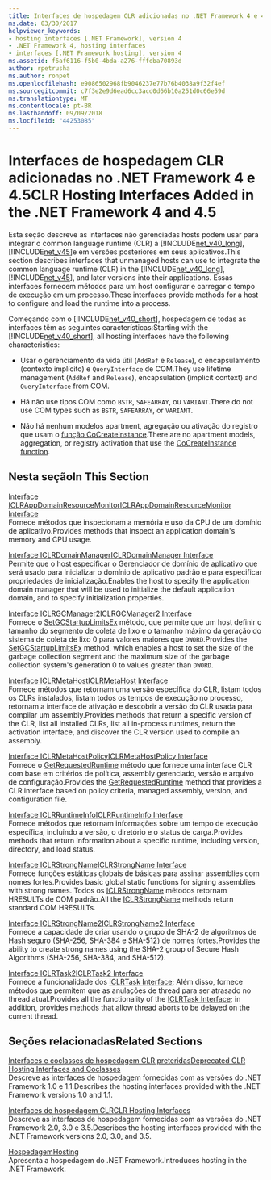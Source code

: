 ```yaml
---
title: Interfaces de hospedagem CLR adicionadas no .NET Framework 4 e 4.5
ms.date: 03/30/2017
helpviewer_keywords:
- hosting interfaces [.NET Framework], version 4
- .NET Framework 4, hosting interfaces
- interfaces [.NET Framework hosting], version 4
ms.assetid: f6af6116-f5b0-4bda-a276-fffdba70893d
author: rpetrusha
ms.author: ronpet
ms.openlocfilehash: e9086502968fb9046237e77b76b4038a9f32f4ef
ms.sourcegitcommit: c7f3e2e9d6ead6cc3acd0d66b10a251d0c66e59d
ms.translationtype: MT
ms.contentlocale: pt-BR
ms.lasthandoff: 09/09/2018
ms.locfileid: "44253085"
---
```

# <a name="clr-hosting-interfaces-added-in-the-net-framework-4-and-45"></a><span data-ttu-id="bed8c-102">Interfaces de hospedagem CLR adicionadas no .NET Framework 4 e 4.5</span><span class="sxs-lookup"><span data-stu-id="bed8c-102">CLR Hosting Interfaces Added in the .NET Framework 4 and 4.5</span></span>
<span data-ttu-id="bed8c-103">Esta seção descreve as interfaces não gerenciadas hosts podem usar para integrar o common language runtime (CLR) a [!INCLUDE[net_v40_long](../../../../includes/net-v40-long-md.md)], [!INCLUDE[net_v45](../../../../includes/net-v45-md.md)]e em versões posteriores em seus aplicativos.</span><span class="sxs-lookup"><span data-stu-id="bed8c-103">This section describes interfaces that unmanaged hosts can use to integrate the common language runtime (CLR) in the [!INCLUDE[net_v40_long](../../../../includes/net-v40-long-md.md)], [!INCLUDE[net_v45](../../../../includes/net-v45-md.md)], and later versions into their applications.</span></span> <span data-ttu-id="bed8c-104">Essas interfaces fornecem métodos para um host configurar e carregar o tempo de execução em um processo.</span><span class="sxs-lookup"><span data-stu-id="bed8c-104">These interfaces provide methods for a host to configure and load the runtime into a process.</span></span>  
  
 <span data-ttu-id="bed8c-105">Começando com o [!INCLUDE[net_v40_short](../../../../includes/net-v40-short-md.md)], hospedagem de todas as interfaces têm as seguintes características:</span><span class="sxs-lookup"><span data-stu-id="bed8c-105">Starting with the [!INCLUDE[net_v40_short](../../../../includes/net-v40-short-md.md)], all hosting interfaces have the following characteristics:</span></span>  
  
-   <span data-ttu-id="bed8c-106">Usar o gerenciamento da vida útil (`AddRef` e `Release`), o encapsulamento (contexto implícito) e `QueryInterface` de COM.</span><span class="sxs-lookup"><span data-stu-id="bed8c-106">They use lifetime management (`AddRef` and `Release`), encapsulation (implicit context) and `QueryInterface` from COM.</span></span>  
  
-   <span data-ttu-id="bed8c-107">Há não use tipos COM como `BSTR`, `SAFEARRAY`, ou `VARIANT`.</span><span class="sxs-lookup"><span data-stu-id="bed8c-107">There do not use COM types such as `BSTR`, `SAFEARRAY`, or `VARIANT`.</span></span>  
  
-   <span data-ttu-id="bed8c-108">Não há nenhum modelos apartment, agregação ou ativação do registro que usam o [função CoCreateInstance](https://go.microsoft.com/fwlink/?LinkId=142894).</span><span class="sxs-lookup"><span data-stu-id="bed8c-108">There are no apartment models, aggregation, or registry activation that use the [CoCreateInstance function](https://go.microsoft.com/fwlink/?LinkId=142894).</span></span>  
  
## <a name="in-this-section"></a><span data-ttu-id="bed8c-109">Nesta seção</span><span class="sxs-lookup"><span data-stu-id="bed8c-109">In This Section</span></span>  
 [<span data-ttu-id="bed8c-110">Interface ICLRAppDomainResourceMonitor</span><span class="sxs-lookup"><span data-stu-id="bed8c-110">ICLRAppDomainResourceMonitor Interface</span></span>](../../../../docs/framework/unmanaged-api/hosting/iclrappdomainresourcemonitor-interface.md)  
 <span data-ttu-id="bed8c-111">Fornece métodos que inspecionam a memória e uso da CPU de um domínio de aplicativo.</span><span class="sxs-lookup"><span data-stu-id="bed8c-111">Provides methods that inspect an application domain's memory and CPU usage.</span></span>  
  
 [<span data-ttu-id="bed8c-112">Interface ICLRDomainManager</span><span class="sxs-lookup"><span data-stu-id="bed8c-112">ICLRDomainManager Interface</span></span>](../../../../docs/framework/unmanaged-api/hosting/iclrdomainmanager-interface.md)  
 <span data-ttu-id="bed8c-113">Permite que o host especificar o Gerenciador de domínio de aplicativo que será usado para inicializar o domínio de aplicativo padrão e para especificar propriedades de inicialização.</span><span class="sxs-lookup"><span data-stu-id="bed8c-113">Enables the host to specify the application domain manager that will be used to initialize the default application domain, and to specify initialization properties.</span></span>  
  
 [<span data-ttu-id="bed8c-114">Interface ICLRGCManager2</span><span class="sxs-lookup"><span data-stu-id="bed8c-114">ICLRGCManager2 Interface</span></span>](../../../../docs/framework/unmanaged-api/hosting/iclrgcmanager2-interface.md)  
 <span data-ttu-id="bed8c-115">Fornece o [SetGCStartupLimitsEx](../../../../docs/framework/unmanaged-api/hosting/iclrgcmanager2-setgcstartuplimitsex-method.md) método, que permite que um host definir o tamanho do segmento de coleta de lixo e o tamanho máximo da geração do sistema de coleta de lixo 0 para valores maiores que `DWORD`.</span><span class="sxs-lookup"><span data-stu-id="bed8c-115">Provides the [SetGCStartupLimitsEx](../../../../docs/framework/unmanaged-api/hosting/iclrgcmanager2-setgcstartuplimitsex-method.md) method, which enables a host to set the size of the garbage collection segment and the maximum size of the garbage collection system's generation 0 to values greater than `DWORD`.</span></span>  
  
 [<span data-ttu-id="bed8c-116">Interface ICLRMetaHost</span><span class="sxs-lookup"><span data-stu-id="bed8c-116">ICLRMetaHost Interface</span></span>](../../../../docs/framework/unmanaged-api/hosting/iclrmetahost-interface.md)  
 <span data-ttu-id="bed8c-117">Fornece métodos que retornam uma versão específica do CLR, listam todos os CLRs instalados, listam todos os tempos de execução no processo, retornam a interface de ativação e descobrir a versão do CLR usada para compilar um assembly.</span><span class="sxs-lookup"><span data-stu-id="bed8c-117">Provides methods that return a specific version of the CLR, list all installed CLRs, list all in-process runtimes, return the activation interface, and discover the CLR version used to compile an assembly.</span></span>  
  
 [<span data-ttu-id="bed8c-118">Interface ICLRMetaHostPolicy</span><span class="sxs-lookup"><span data-stu-id="bed8c-118">ICLRMetaHostPolicy Interface</span></span>](../../../../docs/framework/unmanaged-api/hosting/iclrmetahostpolicy-interface.md)  
 <span data-ttu-id="bed8c-119">Fornece o [GetRequestedRuntime](../../../../docs/framework/unmanaged-api/hosting/iclrmetahostpolicy-getrequestedruntime-method.md) método que fornece uma interface CLR com base em critérios de política, assembly gerenciado, versão e arquivo de configuração.</span><span class="sxs-lookup"><span data-stu-id="bed8c-119">Provides the [GetRequestedRuntime](../../../../docs/framework/unmanaged-api/hosting/iclrmetahostpolicy-getrequestedruntime-method.md) method that provides a CLR interface based on policy criteria, managed assembly, version, and configuration file.</span></span>  
  
 [<span data-ttu-id="bed8c-120">Interface ICLRRuntimeInfo</span><span class="sxs-lookup"><span data-stu-id="bed8c-120">ICLRRuntimeInfo Interface</span></span>](../../../../docs/framework/unmanaged-api/hosting/iclrruntimeinfo-interface.md)  
 <span data-ttu-id="bed8c-121">Fornece métodos que retornam informações sobre um tempo de execução específica, incluindo a versão, o diretório e o status de carga.</span><span class="sxs-lookup"><span data-stu-id="bed8c-121">Provides methods that return information about a specific runtime, including version, directory, and load status.</span></span>  
  
 [<span data-ttu-id="bed8c-122">Interface ICLRStrongName</span><span class="sxs-lookup"><span data-stu-id="bed8c-122">ICLRStrongName Interface</span></span>](../../../../docs/framework/unmanaged-api/hosting/iclrstrongname-interface.md)  
 <span data-ttu-id="bed8c-123">Fornece funções estáticas globais de básicas para assinar assemblies com nomes fortes.</span><span class="sxs-lookup"><span data-stu-id="bed8c-123">Provides basic global static functions for signing assemblies with strong names.</span></span> <span data-ttu-id="bed8c-124">Todos os [ICLRStrongName](../../../../docs/framework/unmanaged-api/hosting/iclrstrongname-interface.md) métodos retornam HRESULTs de COM padrão.</span><span class="sxs-lookup"><span data-stu-id="bed8c-124">All the [ICLRStrongName](../../../../docs/framework/unmanaged-api/hosting/iclrstrongname-interface.md) methods return standard COM HRESULTs.</span></span>  
  
 [<span data-ttu-id="bed8c-125">Interface ICLRStrongName2</span><span class="sxs-lookup"><span data-stu-id="bed8c-125">ICLRStrongName2 Interface</span></span>](../../../../docs/framework/unmanaged-api/hosting/iclrstrongname2-interface.md)  
 <span data-ttu-id="bed8c-126">Fornece a capacidade de criar usando o grupo de SHA-2 de algoritmos de Hash seguro (SHA-256, SHA-384 e SHA-512) de nomes fortes.</span><span class="sxs-lookup"><span data-stu-id="bed8c-126">Provides the ability to create strong names using the SHA-2 group of Secure Hash Algorithms (SHA-256, SHA-384, and SHA-512).</span></span>  
  
 [<span data-ttu-id="bed8c-127">Interface ICLRTask2</span><span class="sxs-lookup"><span data-stu-id="bed8c-127">ICLRTask2 Interface</span></span>](../../../../docs/framework/unmanaged-api/hosting/iclrtask2-interface.md)  
 <span data-ttu-id="bed8c-128">Fornece a funcionalidade dos [ICLRTask Interface](../../../../docs/framework/unmanaged-api/hosting/iclrtask-interface.md); Além disso, fornece métodos que permitem que as anulações de thread para ser atrasado no thread atual.</span><span class="sxs-lookup"><span data-stu-id="bed8c-128">Provides all the functionality of the [ICLRTask Interface](../../../../docs/framework/unmanaged-api/hosting/iclrtask-interface.md); in addition, provides methods that allow thread aborts to be delayed on the current thread.</span></span>  
  
## <a name="related-sections"></a><span data-ttu-id="bed8c-129">Seções relacionadas</span><span class="sxs-lookup"><span data-stu-id="bed8c-129">Related Sections</span></span>  
 [<span data-ttu-id="bed8c-130">Interfaces e coclasses de hospedagem CLR preteridas</span><span class="sxs-lookup"><span data-stu-id="bed8c-130">Deprecated CLR Hosting Interfaces and Coclasses</span></span>](../../../../docs/framework/unmanaged-api/hosting/deprecated-clr-hosting-interfaces-and-coclasses.md)  
 <span data-ttu-id="bed8c-131">Descreve as interfaces de hospedagem fornecidas com as versões do .NET Framework 1.0 e 1.1.</span><span class="sxs-lookup"><span data-stu-id="bed8c-131">Describes the hosting interfaces provided with the .NET Framework versions 1.0 and 1.1.</span></span>  
  
 [<span data-ttu-id="bed8c-132">Interfaces de hospedagem CLR</span><span class="sxs-lookup"><span data-stu-id="bed8c-132">CLR Hosting Interfaces</span></span>](../../../../docs/framework/unmanaged-api/hosting/clr-hosting-interfaces.md)  
 <span data-ttu-id="bed8c-133">Descreve as interfaces de hospedagem fornecidas com as versões do .NET Framework 2.0, 3.0 e 3.5.</span><span class="sxs-lookup"><span data-stu-id="bed8c-133">Describes the hosting interfaces provided with the .NET Framework versions 2.0, 3.0, and 3.5.</span></span>  
  
 [<span data-ttu-id="bed8c-134">Hospedagem</span><span class="sxs-lookup"><span data-stu-id="bed8c-134">Hosting</span></span>](../../../../docs/framework/unmanaged-api/hosting/index.md)  
 <span data-ttu-id="bed8c-135">Apresenta a hospedagem do .NET Framework.</span><span class="sxs-lookup"><span data-stu-id="bed8c-135">Introduces hosting in the .NET Framework.</span></span>
